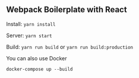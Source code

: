 ## Webpack Boilerplate with React

Install: `yarn install`

Server: `yarn start`

Build: `yarn run build` or `yarn run build:production`

You can also use Docker

```
docker-compose up --build
```